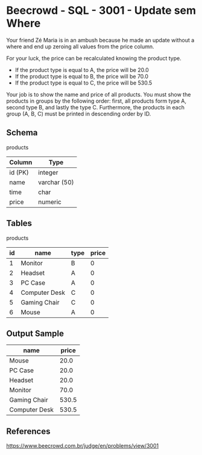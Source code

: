 # Beecrowd - SQL - 3001 - Update sem Where

Your friend Zé Maria is in an ambush because he made an update without a where and end up zeroing all values from the price column. 

For your luck, the price can be recalculated knowing the product type.
- If the product type is equal to A, the price will be 20.0
- If the product type is equal to B, the price will be 70.0
- If the product type is equal to C, the price will be 530.5

Your job is to show the name and price of all products. 
You must show the products in groups by the following order: first, all products form type A, second type B, 
and lastly the type C. 
Furthermore, the products in each group (A, B, C) must be printed in descending order by ID.


## Schema

products

| Column  | Type         |
|---------|--------------|
| id (PK) | integer      |
| name    | varchar (50) |
| time    | char         |
| price   | numeric      |


## Tables

products

| id  | name          | type   | price |
|-----|---------------|--------|-------|
| 1   | Monitor       | B      | 0     |
| 2   | Headset       | A      | 0     |
| 3   | PC Case       | A      | 0     |
| 4   | Computer Desk | C      | 0     |
| 5   | Gaming Chair  | C      | 0     |
| 6   | Mouse         | A      | 0     |


## Output Sample

| name          | price |
|---------------|-------|
| Mouse         | 20.0  |
| PC Case       | 20.0  |
| Headset       | 20.0  |
| Monitor       | 70.0  |
| Gaming Chair  | 530.5 |
| Computer Desk | 530.5 |


## References
https://www.beecrowd.com.br/judge/en/problems/view/3001